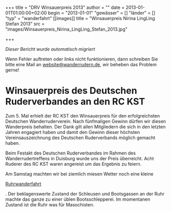 +++
title = "DRV Winsauerpreis 2013"
author = ""
date = 2013-01-01T01:00:00+02:00
begin = "2013-01-01"
"gewässer" = []
"länder" = []
"typ" = "wanderfahrt"
[[images]]
title = "Winsauerpreis Nirina LingLing Stefan 2013"
src = "images/Winsauerpreis_Nirina_LingLing_Stefan_2013.jpg"

+++


*Dieser Bericht wurde automatisch migriert*

Wenn Fehler auftreten oder links nicht funktionieren, dann schreiben Sie bitte eine Mail an website@wanderrudern.de, wir beheben das Problem gerne!



# Winsauerpreis des Deutschen Ruderverbandes an den RC KST


Zum 5. Mal erhielt der RC KST den Winsauerpreis für den erfolgreichsten Deutschen Wanderruderverein. Nach fünfmaligen Gewinn dürfen wir diesen Wanderpreis behalten. Der Dank gilt allen Mitgliedern die sich in den letzten Jahren engagiert haben und damit den Gewinn dieser höchsten Vereinsauszeichnung des Deutschen Ruderverbands möglich gemacht haben.

Beim Festakt des Deutschen Ruderverbandes im Rahmen des Wanderrudertreffens in Duisburg wurde uns der Preis überreicht. Acht Ruderer des RC KST waren angereist um das Ergebnis zu feiern.

Am Samstag machten wir bei ziemlich miesen Wetter noch eine kleine

[Ruhrwanderfahrt](/berichte/2013/ruhr-wanderfahrt_2013)

. Der beklagenswerte Zustand der Schleusen und Bootsgassen an der Ruhr machte das ganze zu einer üblen Bootsschlepperei. Im momentanen Zustand ist die Ruhr was für Masochisten.